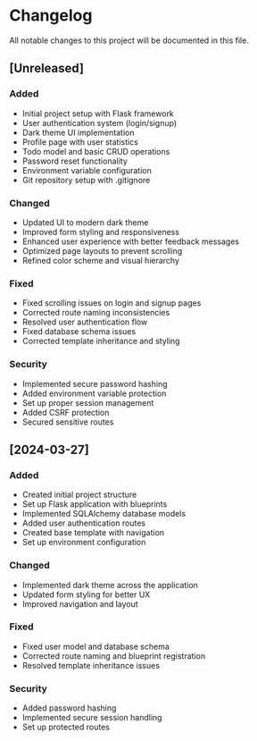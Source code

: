 # Changelog

All notable changes to this project will be documented in this file.

## [Unreleased]

### Added
- Initial project setup with Flask framework
- User authentication system (login/signup)
- Dark theme UI implementation
- Profile page with user statistics
- Todo model and basic CRUD operations
- Password reset functionality
- Environment variable configuration
- Git repository setup with .gitignore

### Changed
- Updated UI to modern dark theme
- Improved form styling and responsiveness
- Enhanced user experience with better feedback messages
- Optimized page layouts to prevent scrolling
- Refined color scheme and visual hierarchy

### Fixed
- Fixed scrolling issues on login and signup pages
- Corrected route naming inconsistencies
- Resolved user authentication flow
- Fixed database schema issues
- Corrected template inheritance and styling

### Security
- Implemented secure password hashing
- Added environment variable protection
- Set up proper session management
- Added CSRF protection
- Secured sensitive routes

## [2024-03-27]

### Added
- Created initial project structure
- Set up Flask application with blueprints
- Implemented SQLAlchemy database models
- Added user authentication routes
- Created base template with navigation
- Set up environment configuration

### Changed
- Implemented dark theme across the application
- Updated form styling for better UX
- Improved navigation and layout

### Fixed
- Fixed user model and database schema
- Corrected route naming and blueprint registration
- Resolved template inheritance issues

### Security
- Added password hashing
- Implemented secure session handling
- Set up protected routes 